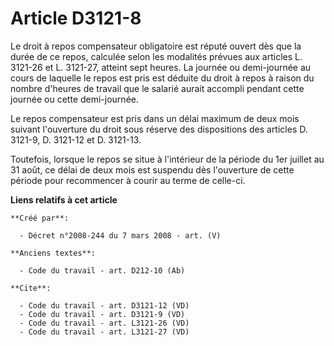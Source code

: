 # Article D3121-8

Le droit à repos compensateur obligatoire est réputé ouvert dès que la durée de ce repos, calculée selon les modalités
prévues aux articles L. 3121-26 et L. 3121-27, atteint sept heures. La journée ou demi-journée au cours de laquelle le repos
est pris est déduite du droit à repos à raison du nombre d'heures de travail que le salarié aurait accompli pendant cette
journée ou cette demi-journée. 

Le repos compensateur est pris dans un délai maximum de deux mois suivant l'ouverture du droit sous réserve des dispositions
des articles D. 3121-9, D. 3121-12 et D. 3121-13. 

Toutefois, lorsque le repos se situe à l'intérieur de la période du 1er juillet au 31 août, ce délai de deux mois est
suspendu dès l'ouverture de cette période pour recommencer à courir au terme de celle-ci.

**Liens relatifs à cet article**

	**Créé par**:

	  - Décret n°2008-244 du 7 mars 2008 - art. (V)

	**Anciens textes**:

	  - Code du travail - art. D212-10 (Ab)

	**Cite**:

	  - Code du travail - art. D3121-12 (VD)
	  - Code du travail - art. D3121-9 (VD)
	  - Code du travail - art. L3121-26 (VD)
	  - Code du travail - art. L3121-27 (VD)
